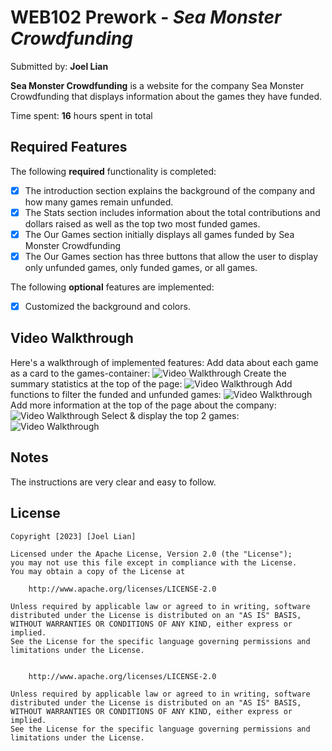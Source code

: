 # WEB102 Prework - *Sea Monster Crowdfunding*

Submitted by: **Joel Lian**

**Sea Monster Crowdfunding** is a website for the company Sea Monster Crowdfunding that displays information about the games they have funded.

Time spent: **16** hours spent in total

## Required Features

The following **required** functionality is completed:

* [x] The introduction section explains the background of the company and how many games remain unfunded.
* [x] The Stats section includes information about the total contributions and dollars raised as well as the top two most funded games.
* [x] The Our Games section initially displays all games funded by Sea Monster Crowdfunding
* [x] The Our Games section has three buttons that allow the user to display only unfunded games, only funded games, or all games.

The following **optional** features are implemented:

* [x] Customized the background and colors.

## Video Walkthrough

Here's a walkthrough of implemented features:
Add data about each game as a card to the games-container:
<img src='http://[i.imgur.com/link/to/your/gif/file.gif](https://i.imgur.com/E5RsAC7.gif)' title='Video Walkthrough' width='' alt='Video Walkthrough' />
Create the summary statistics at the top of the page:
<img src='[http://i.imgur.com/link/to/your/gif/file.gif](https://i.imgur.com/cSbPPuM.gif)' title='Video Walkthrough' width='' alt='Video Walkthrough' />
Add functions to filter the funded and unfunded games:
<img src='[http://i.imgur.com/link/to/your/gif/file.gif](https://i.imgur.com/vSvo0ZT.gifv)' title='Video Walkthrough' width='' alt='Video Walkthrough' />
Add more information at the top of the page about the company:
<img src='[http://i.imgur.com/link/to/your/gif/file.gif](https://i.imgur.com/ihelmkH.gif)' title='Video Walkthrough' width='' alt='Video Walkthrough' />
Select & display the top 2 games:
<img src='[http://i.imgur.com/link/to/your/gif/file.gif](https://i.imgur.com/Ta39v8e.gif)' title='Video Walkthrough' width='' alt='Video Walkthrough' />




## Notes
The instructions are very clear and easy to follow.

## License

    Copyright [2023] [Joel Lian]

    Licensed under the Apache License, Version 2.0 (the "License");
    you may not use this file except in compliance with the License.
    You may obtain a copy of the License at

        http://www.apache.org/licenses/LICENSE-2.0

    Unless required by applicable law or agreed to in writing, software
    distributed under the License is distributed on an "AS IS" BASIS,
    WITHOUT WARRANTIES OR CONDITIONS OF ANY KIND, either express or implied.
    See the License for the specific language governing permissions and
    limitations under the License.


        http://www.apache.org/licenses/LICENSE-2.0

    Unless required by applicable law or agreed to in writing, software
    distributed under the License is distributed on an "AS IS" BASIS,
    WITHOUT WARRANTIES OR CONDITIONS OF ANY KIND, either express or implied.
    See the License for the specific language governing permissions and
    limitations under the License.
